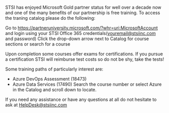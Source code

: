STSI has enjoyed Microsoft Gold partner status for well over a decade now and one of the many benefits of our partnership is free training. To access the traning catalog please do the following:
 
Go to https://partneruniversity.microsoft.com/?whr=uri:MicrosoftAccount and login using your STSI Office 365 credentials(youremail@stsiinc.com and password)
Click the drop-down arrow next to Catalog for course sections or search for a course

Upon completion some courses offer exams for certifications. If you pursue a certification STSI will reimburse test costs so do not be shy, take the tests!

Some training paths of particularly interest are:
* Azure DevOps Assessment (18473)
* Azure Data Services (17490)
Search the course number or select Azure in the Catalog and scroll down to locate.

If you need any assistance or have any questions at all do not hesitate to ask at HelpDesk@stsiinc.com

